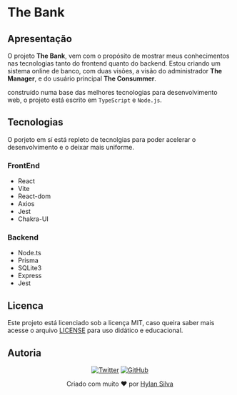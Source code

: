 # The Bank

## Apresentação
O projeto __The Bank__, vem com o propósito de mostrar meus conhecimentos nas tecnologias tanto do frontend quanto do backend.
Estou criando um sistema online de banco, com duas visões, a visão do administrador __The Manager__, e do usuário principal __The Consummer__.

construído numa base das melhores tecnologias para desenvolvimento web, o projeto está escrito em `TypeScript` e `Node.js`.

## Tecnologias
O porjeto em sí está repleto de tecnolgias para poder acelerar o desenvolvimento e o deixar mais uniforme.
### FrontEnd
 - React
 - Vite
 - React-dom
 - Axios
 - Jest
 - Chakra-UI
### Backend
 - Node.ts
 - Prisma
 - SQLite3
 - Express
 - Jest


## Licenca
Este projeto está licenciado sob a licença MIT, caso queira saber mais acesse o arquivo [LICENSE](./LICENSE) para uso didático e educacional.

## Autoria

<Center>

[![Twitter](https://img.shields.io/twitter/follow/lanosilvadev?style=social)](https://twitter.com/lanosilvadev)
[![GitHub](https://img.shields.io/github/followers/hylansilva?style=social)](https://github.com/hylansilva)

Criado com muito ❤ por [Hylan Silva]('https://github.com/hylansilva')
</center>